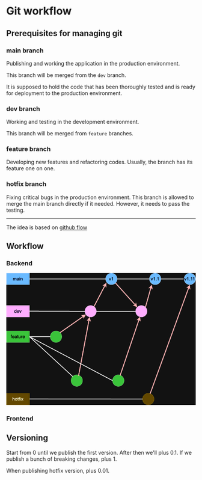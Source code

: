 # Git workflow

## Prerequisites for managing git

### main branch

Publishing and working the application in the production environment.

This branch will be merged from the `dev` branch.

It is supposed to hold the code that has been thoroughly tested and is ready for deployment to the production environment.

### dev branch

Working and testing in the development environment.

This branch will be merged from `feature` branches.

### feature branch

Developing new features and refactoring codes. Usually, the branch has its feature one on one.

### hotfix branch

Fixing critical bugs in the production environment. This branch is allowed to merge the main branch directly if it needed. However, it needs to pass the testing.

---

The idea is based on [github flow](https://docs.github.com/en/get-started/using-github/github-flow)

## Workflow

### Backend

<img src='./images/frog-blossom-cms-gitflow-be.drawio.png' />

### Frontend

<!-- later-->

## Versioning

Start from 0 until we publish the first version. After then we'll plus 0.1. If we publish a bunch of breaking changes, plus 1.

When publishing hotfix version, plus 0.01.
